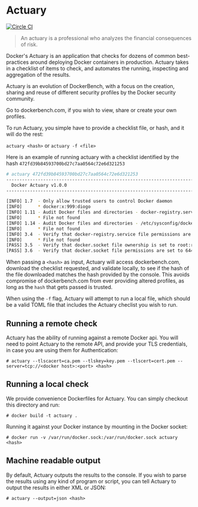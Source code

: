 # Actuary

[![Circle CI](https://circleci.com/gh/diogomonica/actuary.svg?style=svg)](https://circleci.com/gh/diogomonica/actuary)

> An actuary is a professional who analyzes the financial consequences of risk.

Docker's Actuary is an application that checks for dozens of common best-practices around deploying Docker containers in production. Actuary takes in a checklist of items to check, and automates the running, inspecting and aggregation of the results.

Actuary is an evolution of DockerBench, with a focus on the creation, sharing and reuse of different security profiles by the Docker security community.

Go to dockerbench.com, if you wish to view, share or create your own profiles.

To run Actuary, you simple have to provide a checklist file, or hash, and it will do the rest:

`actuary <hash>` or `actuary -f <file>`

Here is an example of running actuary with a checklist identified by the hash `472fd39b84593700bd27c7aa0564c72e6d321253`
```bash
# actuary 472fd39b84593700bd27c7aa0564c72e6d321253
------------------------------------------------------------------------------
  Docker Actuary v1.0.0
------------------------------------------------------------------------------

[INFO] 1.7  - Only allow trusted users to control Docker daemon
[INFO]      * docker:x:999:diogo
[INFO] 1.11 - Audit Docker files and directories - docker-registry.service
[INFO]      * File not found
[INFO] 1.14 - Audit Docker files and directories - /etc/sysconfig/docker
[INFO]      * File not found
[INFO] 3.4  - Verify that docker-registry.service file permissions are set to 644
[INFO]      * File not found
[PASS] 3.5  - Verify that docker.socket file ownership is set to root:root
[PASS] 3.6  - Verify that docker.socket file permissions are set to 644
```

When passing a `<hash>` as input, Actuary will access dockerbench.com, download the checklist requested, and validate locally, to see if the hash of the file downloaded matches the hash provided by the console. This avoids compromise of dockerbench.com from ever providing altered profiles, as long as the `hash` that gets passed is trusted.

When using the `-f` flag, Actuary will attempt to run a local file, which should be a valid TOML file that includes the Actuary checlist you wish to run.


## Running a remote check

Actuary has the ability of running against a remote Docker api. You will need to point Actuary to the remote API, and provide your TLS credentials, in case you are using them for Authentication:

`# actuary --tlscacert=ca.pem --tlskey=key.pem --tlscert=cert.pem --server=tcp://<docker host>:<port> <hash>`

## Running a local check

We provide convenience Dockerfiles for Actuary. You can simply checkout this directory and run:

`# docker build -t actuary .`

Running it against your Docker instance by mounting in the Docker socket:

`# docker run -v /var/run/docker.sock:/var/run/docker.sock actuary <hash>`

## Machine readable output

By default, Actuary outputs the results to the console. If you wish to parse the results using any kind of program or script, you can tell Actuary to output the results in either XML or JSON:

`# actuary --output=json <hash>`
